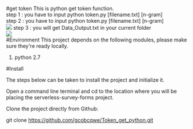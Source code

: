 #get token
This is python get token function.<br>
step 1 : you have to input python token.py [filename.txt] [n-gram]<br>
step 2 : you have to input python token.py [filename.txt] [n-gram]<br>
![](http://imgur.com/oVJBORp.png)
step 3 : you will get Data_Output.txt in your current folder<br>
![](http://imgur.com/iNcCrVX.png)
<br>
#Environment
This project depends on the following modules, please make sure they're ready locally.<br>
<ol>
<li>python 2.7</li>
</ol>

#Install

The steps below can be taken to install the project and initialize it.

Open a command line terminal and cd to the location where you will be placing the serverless-survey-forms project.

Clone the project directly from Github:

git clone https://github.com/gcobcqwe/Token_get_python.git 
